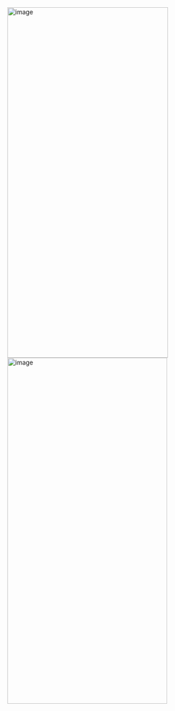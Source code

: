 <img width="364" height="791" alt="image" src="https://github.com/user-attachments/assets/fd8c8a46-cac0-4ebc-a1dc-42efc49c8321" />
<img width="362" height="781" alt="image" src="https://github.com/user-attachments/assets/2233d17f-4f96-43f2-b2eb-6787f9585faa" />

